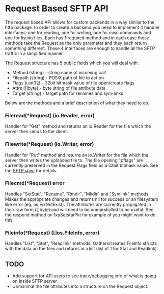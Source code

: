 # Request Based SFTP API

The request based API allows for custom backends in a way similar to the http
package. In order to create a backend you need to implement 4 handler
interfaces; one for reading, one for writing, one for misc commands and one for
listing files. Each has 1 required method and in each case those methods take
the Request as the only parameter and they each return something different.
These 4 interfaces are enough to handle all the SFTP traffic in a simplified
manner.

The Request structure has 5 public fields which you will deal with.

- Method (string) - string name of incoming call
- Filepath (string) - POSIX path of file to act on
- Flags (uint32) - 32bit bitmask value of file open/create flags
- Attrs ([]byte) - byte string of file attribute data
- Target (string) - target path for renames and sym-links

Below are the methods and a brief description of what they need to do.

### Fileread(*Request) (io.Reader, error)

Handler for "Get" method and returns an io.Reader for the file which the server
then sends to the client.

### Filewrite(*Request) (io.Writer, error)

Handler for "Put" method and returns an io.Writer for the file which the server
then writes the uploaded file to. The file opening "pflags" are currently
preserved in the Request.Flags field as a 32bit bitmask value. See the [SFTP
spec](https://tools.ietf.org/html/draft-ietf-secsh-filexfer-02#section-6.3) for
details.

###    Filecmd(*Request) error

Handles "SetStat", "Rename", "Rmdir", "Mkdir"  and "Symlink" methods. Makes the
appropriate changes and returns nil for success or an filesystem like error
(eg. os.ErrNotExist). The attributes are currently propagated in their raw form
([]byte) and will need to be unmarshalled to be useful. See the respond method
on fxpSetstatPkt for example of you might want to do this.

### Fileinfo(*Request) ([]os.FileInfo, error)

Handles "List", "Stat", "Readlink" methods. Gathers/creates FileInfo structs
with the data on the files and returns in a list (list of 1 for Stat and
Readlink).


## TODO

- Add support for API users to see trace/debugging info of what is going on
inside SFTP server.
- Unmarshal the file attributes into a structure on the Request object.

